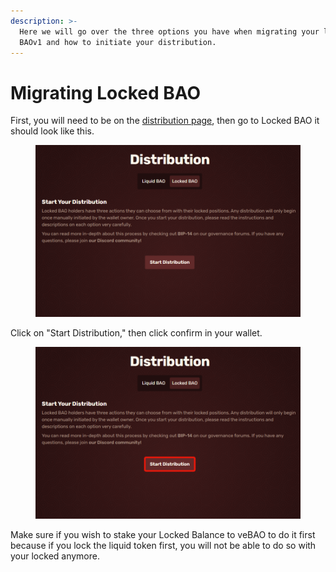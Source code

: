 ```yaml
---
description: >-
  Here we will go over the three options you have when migrating your locked
  BAOv1 and how to initiate your distribution.
---
```


# Migrating Locked BAO

First, you will need to be on the [distribution page](https://app.bao.finance/distribution/), then go to Locked BAO it should look like this.

<figure><img src="../../.gitbook/assets/db1a1019c9d9d9ee7a720c25027c21b7 (1).png" alt=""><figcaption></figcaption></figure>

Click on "Start Distribution," then click confirm in your wallet.

<figure><img src="../../.gitbook/assets/44f0947ee6ef53dffcfa80ce8f3c7d93.jpg" alt=""><figcaption></figcaption></figure>

Make sure if you wish to stake your Locked Balance to veBAO to do it first because if you lock the liquid token first, you will not be able to do so with your locked anymore.
